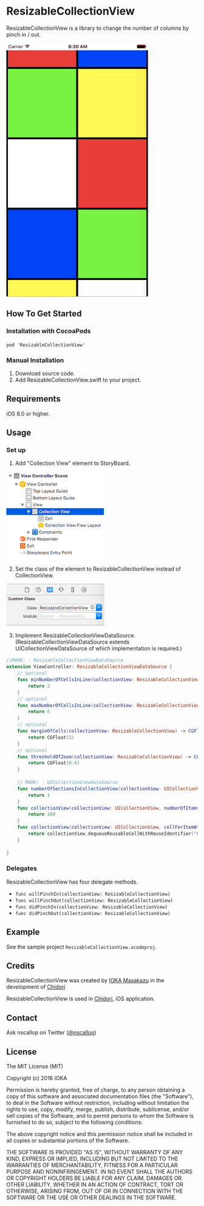# ResizableCollectionView

ResizableCollectionView is a library to change the number of columns by pinch in / out.

![Screen Shot](imgs/ResizableCollectionView.gif)


## How To Get Started

### Installation with CocoaPods

`pod 'ResizableCollectionView'`

### Manual Installation

1. Download source code.
2. Add ResizableCollectionView.swift to your project.


## Requirements

iOS 8.0 or higher.


## Usage

### Set up

1. Add "Collection View" element to StoryBoard.

  ![Screen Shot](imgs/storyboard1.png)

2. Set the class of the element to ResizableCollectionView instead of CollectionView.

  ![Screen Shot](imgs/storyboard2.png)

3. Implement ResizableCollectionViewDataSource.
  (ResizableCollectionViewDataSource extends UICollectionViewDataSource of which implementation is required.)

  ```swift
  //MARK: - ResizableCollectionViewDataSource
  extension ViewController: ResizableCollectionViewDataSource {
      // optional
      func minNumberOfCellsInLine(collectionView: ResizableCollectionView) -> Int {
          return 2
      }
      // optional
      func maxNumberOfCellsInLine(collectionView: ResizableCollectionView) -> Int {
          return 6
      }
      // optional
      func marginOfCells(collectionView: ResizableCollectionView) -> CGFloat {
          return CGFloat(5)
      }
      // optional
      func thresholdOfZoom(collectionView: ResizableCollectionView) -> CGFloat {
          return CGFloat(0.6)
      }

      // MARK: - UICollectionViewDataSource
      func numberOfSectionsInCollectionView(collectionView: UICollectionView) -> Int {
          return 1
      }
      func collectionView(collectionView: UICollectionView, numberOfItemsInSection section: Int) -> Int {
          return 100
      }
      func collectionView(collectionView: UICollectionView, cellForItemAtIndexPath indexPath: NSIndexPath) -> UICollectionViewCell {
          return collectionView.dequeueReusableCellWithReuseIdentifier("Cell", forIndexPath: indexPath)
      }

  }
  ```

### Delegates

ResizableCollectionView has four delegate methods.

* `func willPinchIn(collectionView: ResizableCollectionView)`
* `func willPinchOut(collectionView: ResizableCollectionView)`
* `func didPinchIn(collectionView: ResizableCollectionView)`
* `func didPinchOut(collectionView: ResizableCollectionView)`


## Example

See the sample project `ResizableCollectionView.xcodeproj`.


## Credits

ResizableCollectionView was created by [IOKA Masakazu](http://www.hitting.jp) in the development of [Chidori](http://nscallop.jp/chidori/)

ResizableCollectionView is used in [Chidori](http://nscallop.jp/chidori/), iOS application.


## Contact

Ask nscallop on Twitter ([@nscallop](https://twitter.com/nscallop))


## License

The MIT License (MIT)

Copyright (c) 2016 IOKA

Permission is hereby granted, free of charge, to any person obtaining a copy
of this software and associated documentation files (the "Software"), to deal
in the Software without restriction, including without limitation the rights
to use, copy, modify, merge, publish, distribute, sublicense, and/or sell
copies of the Software, and to permit persons to whom the Software is
furnished to do so, subject to the following conditions:

The above copyright notice and this permission notice shall be included in all
copies or substantial portions of the Software.

THE SOFTWARE IS PROVIDED "AS IS", WITHOUT WARRANTY OF ANY KIND, EXPRESS OR
IMPLIED, INCLUDING BUT NOT LIMITED TO THE WARRANTIES OF MERCHANTABILITY,
FITNESS FOR A PARTICULAR PURPOSE AND NONINFRINGEMENT. IN NO EVENT SHALL THE
AUTHORS OR COPYRIGHT HOLDERS BE LIABLE FOR ANY CLAIM, DAMAGES OR OTHER
LIABILITY, WHETHER IN AN ACTION OF CONTRACT, TORT OR OTHERWISE, ARISING FROM,
OUT OF OR IN CONNECTION WITH THE SOFTWARE OR THE USE OR OTHER DEALINGS IN THE
SOFTWARE.
